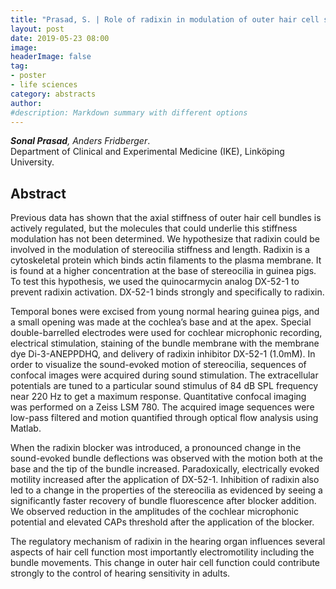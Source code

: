 ```yaml
---
title: "Prasad, S. | Role of radixin in modulation of outer hair cell stereocilia functions"
layout: post
date: 2019-05-23 08:00
image:
headerImage: false
tag:
- poster
- life sciences
category: abstracts
author:
#description: Markdown summary with different options
---
```


_**Sonal Prasad**, Anders Fridberger_.<br/>
Department of Clinical and Experimental Medicine (IKE), Linköping University.<br/>

## Abstract

Previous data has shown that the axial stiffness of outer hair cell bundles is actively regulated, but the molecules that could underlie this stiffness modulation has not been determined. We hypothesize that radixin could be involved in the modulation of stereocilia stiffness and length. Radixin is a cytoskeletal protein which binds actin filaments to the plasma membrane. It is found at a higher concentration at the base of stereocilia in guinea pigs. To test this hypothesis, we used the quinocarmycin analog DX-52-1 to prevent radixin activation. DX-52-1 binds strongly and specifically to radixin.<br/>

Temporal bones were excised from young normal hearing guinea pigs, and a small opening was made at the cochlea’s base and at the apex. Special double-barrelled electrodes were used for cochlear microphonic recording, electrical stimulation, staining of the bundle membrane with the membrane dye Di-3-ANEPPDHQ, and delivery of radixin inhibitor DX-52-1 (1.0mM). In order to visualize the sound-evoked motion of stereocilia, sequences of confocal images were acquired during sound stimulation. The extracellular potentials are tuned to a particular sound stimulus of 84 dB SPL frequency near 220 Hz to get a maximum response. Quantitative confocal imaging was performed on a Zeiss LSM 780. The acquired image sequences were low-pass filtered and motion quantified through optical flow analysis using Matlab.<br/>

When the radixin blocker was introduced, a pronounced change in the sound-evoked bundle deflections was observed with the motion both at the base and the tip of the bundle increased. Paradoxically, electrically evoked motility increased after the application of DX-52-1. Inhibition of radixin also led to a change in the properties of the stereocilia as evidenced by seeing a significantly faster recovery of bundle fluorescence after blocker addition. We observed reduction in the amplitudes of the cochlear microphonic potential and elevated CAPs threshold after the application of the blocker.<br/>

The regulatory mechanism of radixin in the hearing organ influences several aspects of hair cell function most importantly electromotility including the bundle movements. This change in outer hair cell function could contribute strongly to the control of hearing sensitivity in adults.<br/>
